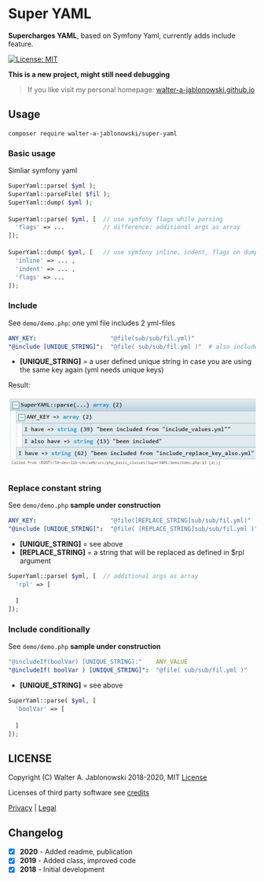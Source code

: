 # Super YAML

**Supercharges YAML**, based on Symfony Yaml, currently adds include feature.

[![License: MIT](https://img.shields.io/badge/License-MIT-yellow.svg)](https://opensource.org/licenses/MIT)

**This is a new project, might still need debugging**

> If you like visit my personal homepage: [walter-a-jablonowski.github.io](https://walter-a-jablonowski.github.io)


## Usage

```
composer require walter-a-jablonowski/super-yaml
```

### Basic usage

Simliar symfony yaml

```php
SuperYaml::parse( $yml );
SuperYaml::parseFile( $fil );
SuperYaml::dump( $yml );

SuperYaml::parse( $yml, [  // use symfony flags while parsing
  'flags' => ...           // difference: additional args as array
]); 

SuperYaml::dump( $yml, [   // use symfony inline, indent, flags on dumping
  'inline' => ... ,
  'indent' => ... ,
  'flags' => ...
]); 
```

### Include

See `demo/demo.php`: one yml file includes 2 yml-files

```yaml
ANY_KEY:                     "@file(sub/sub/fil.yml)"
"@include [UNIQUE_STRING]":  "@file( sub/sub/fil.yml )"  # also includes key(s)
```

- **[UNIQUE_STRING]** = a user defined unique string in case you are using the same key again (yml needs unique keys)

Result:

![scr.jpg](misc/scr.jpg?raw=true "Scr")

### Replace constant string

See `demo/demo.php` **sample under construction**

```yaml
ANY_KEY:                     "@file([REPLACE_STRING]sub/sub/fil.yml)"
"@include [UNIQUE_STRING]":  "@file( [REPLACE_STRING]sub/sub/fil.yml )"  # also includes key(s)
```

- **[UNIQUE_STRING]**  = see above
- **[REPLACE_STRING]** = a string that will be replaced as defined in $rpl argument

```php
SuperYaml::parse( $yml, [  // additional args as array
  'rpl' => [
  
  ]
]);
```

### Include conditionally

See `demo/demo.php` **sample under construction**

```yaml
"@includeIf(boolVar) [UNIQUE_STRING]:"    ANY_VALUE
"@includeIf( boolVar ) [UNIQUE_STRING]":  "@file( sub/sub/fil.yml )"
```

- **[UNIQUE_STRING]** = see above

```php
SuperYaml::parse( $yml, [
  'boolVar' => [

  ]
]);
```


## LICENSE

Copyright (C) Walter A. Jablonowski 2018-2020, MIT [License](LICENSE)

Licenses of third party software see [credits](credits.md)


[Privacy](https://walter-a-jablonowski.github.io/privacy.html) | [Legal](https://walter-a-jablonowski.github.io/imprint.html)


## Changelog

* [x] **2020** - Added readme, publication
* [x] **2019** - Added class, improved code
* [x] **2018** - Initial development
